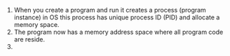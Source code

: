 1. When you create a program and run it creates a process (program instance) in OS this process has unique process ID (PID) and allocate a memory space.
2. The program now has a memory address space where all program code are reside.
3. 